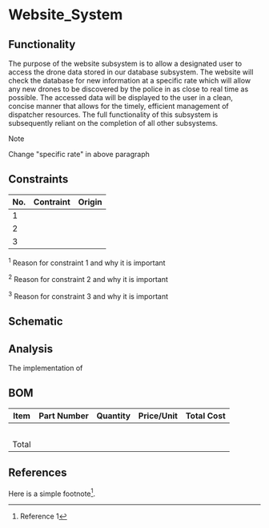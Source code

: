 # Website_System
## Functionality
The purpose of the website subsystem is to allow a designated user to access the drone data stored in our database subsystem. The website will check the database for new information at a specific rate which will allow any new drones to be discovered by the police in as close to real time as possible. The accessed data will be displayed to the user in a clean, concise manner that allows for the timely, efficient management of dispatcher resources. The full functionality of this subsystem is subsequently reliant on the completion of all other subsystems.
>[!NOTE]
> Change "specific rate" in above paragraph

## Constraints
| No.| Contraint | Origin |
| -- | --------- |--------|
|  1 |           |        |              
|  2 |           |        |                          
|  3 |           |        |              

<sup>1</sup> Reason for constraint 1 and why it is important

<sup>2</sup> Reason for constraint 2 and why it is important

<sup>3</sup> Reason for constraint 3 and why it is important

## Schematic

## Analysis

The implementation of 

## BOM
| Item     | Part Number | Quantity | Price/Unit     | Total Cost |
| -------- | ------------| -------- |----------------|------------|
|          |             |          |                |            |
|          |             |          |                |            |
|          |             |          |                |            |
|          |             |          |                |            |
|          |             |          |                |            |
|Total     |             |          |                |            |

## References
<!-- This is how to do footnotes for the references: --> 
Here is a simple footnote[^1].
[^1]: Reference 1
[^2]: Reference 2 
[^3]: Reference 3
<!--etc.-->
